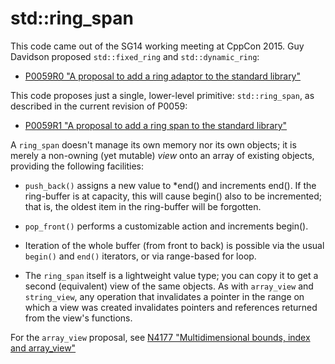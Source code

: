 # std::ring_span<T>

This code came out of the SG14 working meeting at CppCon 2015.
Guy Davidson proposed `std::fixed_ring` and `std::dynamic_ring`:

- [P0059R0 "A proposal to add a ring adaptor to the standard library"](p0059r0.pdf)

This code proposes just a single, lower-level primitive: `std::ring_span`,
as described in the current revision of P0059:

- [P0059R1 "A proposal to add a ring span to the standard library"](p0059r1.pdf)

A `ring_span` doesn't manage its own memory nor its own objects; it is
merely a non-owning (yet mutable) *view* onto an array of existing objects,
providing the following facilities:

 - `push_back()` assigns a new value to *end() and increments end().
   If the ring-buffer is at capacity, this will cause begin() also to be
   incremented; that is, the oldest item in the ring-buffer will be
   forgotten.

 - `pop_front()` performs a customizable action and increments begin().

 - Iteration of the whole buffer (from front to back) is possible
   via the usual `begin()` and `end()` iterators, or via range-based for loop.

 - The `ring_span` itself is a lightweight value type; you can copy it
   to get a second (equivalent) view of the same objects. As with `array_view`
   and `string_view`, any operation that invalidates a pointer in the range
   on which a view was created invalidates pointers and references returned
   from the view's functions.

For the `array_view` proposal, see
[N4177 "Multidimensional bounds, index and array_view"](http://www.open-std.org/jtc1/sc22/wg21/docs/papers/2014/n4177.html)
